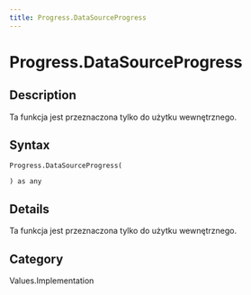 ```yaml
---
title: Progress.DataSourceProgress
---
```


# Progress.DataSourceProgress


## Description

Ta funkcja jest przeznaczona tylko do użytku wewnętrznego.


## Syntax

```powerquery
Progress.DataSourceProgress(

) as any
```


## Details

Ta funkcja jest przeznaczona tylko do użytku wewnętrznego.



## Category
Values.Implementation
